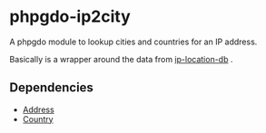 # phpgdo-ip2city

A phpgdo module to lookup cities and countries for an IP address.

Basically is a wrapper around the data from
[ip-location-db](https://github.com/sapics/ip-location-db)
.

## Dependencies

 - [Address](https://github.com/gizmore/phpgdo-address)
 - [Country](https://github.com/gizmore/phpgdo-country)
